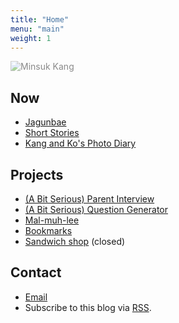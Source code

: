 ```yaml
---
title: "Home"
menu: "main"
weight: 1
---
```

<style>
img{
opacity:0.5;
transition: 1s ease;
}

img:hover{
opacity:1;
transition: 1s ease;
}
</style>

![Minsuk Kang](https://bear-images.sfo2.cdn.digitaloceanspaces.com/jagunbae/kakaotalk_photo_2024-10-22-17-40-36-003.webp "Minsuk Kang Profile Picture")

## Now
- [Jagunbae](https://en.jagunbae.com)
- [Short Stories](https://kangminsuk.com/tags/fiction/)
- [Kang and Ko's Photo Diary](https://us.jagunbae.com)

## Projects
- [(A Bit Serious) Parent Interview](https://kangminsuk.com/interview/)
- [(A Bit Serious) Question Generator](https://kangminsuk.com/conversation/)
- [Mal-muh-lee](https://kangminsuk.com/mal/)
- [Bookmarks](https://links.kangminsuk.com/bookmarks/shared)
- [Sandwich shop](https://reviews.cheesylazy.com/) (closed)

## Contact
- [Email](https://letterbird.co/kang)
- Subscribe to this blog via [RSS](https://kangminsuk.com/blog/index.xml).